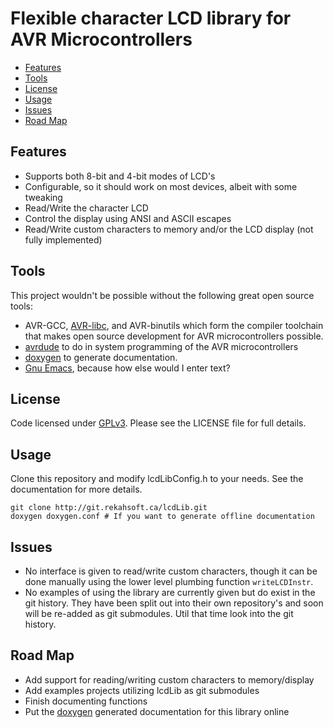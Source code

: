 # Flexible character LCD library for AVR Microcontrollers

* [Features](#features)
* [Tools](#tools)
* [License](#license)
* [Usage](#usage)
* [Issues](#issues)
* [Road Map](#road-map)

## Features <a name="features"></a>

- Supports both 8-bit and 4-bit modes of LCD's
- Configurable, so it should work on most devices, albeit with some tweaking
- Read/Write the character LCD
- Control the display using ANSI and ASCII escapes
- Read/Write custom characters to memory and/or the LCD display (not fully implemented)

## Tools <a name="tools"></a>

This project wouldn't be possible without the following great open source tools:

- AVR-GCC, [AVR-libc][], and AVR-binutils which form the compiler toolchain that makes open
  source development for AVR microcontrollers possible.
- [avrdude][] to do in system programming of the AVR microcontrollers
- [doxygen][] to generate documentation.
- [Gnu Emacs][], because how else would I enter text?

## License <a name="license"></a>

Code licensed under [GPLv3][]. Please see the LICENSE file for full details.

## Usage <a name="usage"></a>

Clone this repository and modify lcdLibConfig.h to your needs. See the documentation for more
details.

    git clone http://git.rekahsoft.ca/lcdLib.git
    doxygen doxygen.conf # If you want to generate offline documentation

## Issues <a name="issues"></a>

- No interface is given to read/write custom characters, though it can be done manually using
  the lower level plumbing function `writeLCDInstr`.
- No examples of using the library are currently given but do exist in the git history. They
  have been split out into their own repository's and soon will be re-added as git submodules.
  Util that time look into the git history.

## Road Map <a name="road-map"></a>

- Add support for reading/writing custom characters to memory/display
- Add examples projects utilizing lcdLib as git submodules
- Finish documenting functions
- Put the [doxygen][] generated documentation for this library online


[AVR-libc]: http://www.nongnu.org/avr-libc/
[avrdude]: http://savannah.nongnu.org/projects/avrdude
[doxygen]: http://www.stack.nl/~dimitri/doxygen/
[Gnu Emacs]: http://www.gnu.org/software/emacs/
[GPLv3]: https://www.gnu.org/licenses/gpl.html
